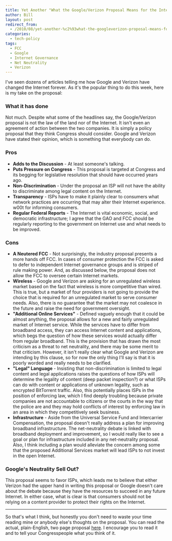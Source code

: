 ```yaml
---
title: Yet Another "What the Google/Verizon Proposal Means for the Internet" Post
author: Bill
layout: post
redirect_from:
  - /2010/08/yet-another-%c2%93what-the-googleverizon-proposal-means-for-the-internet%c2%94-post/
categories:
  - tech-policy
tags:
  - FCC
  - Google
  - Internet Governance
  - Net Neutrality
  - Verizon
---
```

I've seen dozens of articles telling me how Google and Verizon have changed the
Internet forever. As it's the popular thing to do this week, here is my take on
the proposal:

### What it has done

Not much. Despite what some of the headlines say, the Google/Verizon proposal
is not the law of the land nor of the Internet. It isn't even an agreement of
action between the two companies. It is simply a policy proposal that they
think Congress should consider. Google and Verizon have stated their opinion,
which is something that everybody can do.

### Pros

  * **Adds to the Discussion** - At least someone's talking.
  * **Puts Pressure on Congress** - This proposal is targeted at Congress and
    its begging for legislative resolution that should have occurred years ago.
  * **Non-Discrimination** - Under the proposal an ISP will not have the
    ability to discriminate among legal content on the Internet.
  * **Transparency** - ISPs have to make it plainly clear to consumers what
    network practices are occurring that may alter their Internet experience.
    w00t for informing consumers.
  * **Regular Federal Reports** - The Internet is vital economic, social, and
    democratic infrastructure; I agree that the GAO and FCC should be regularly
    reporting to the government on Internet use and what needs to be improved.

### Cons

  * **A Neutered FCC** - Not surprisingly, the industry proposal presents a
    more hands off FCC. In cases of consumer protection the FCC is asked to
    defer to independent Internet governance groups and is striped of rule
    making power. And, as discussed below, the proposal does not allow the FCC
    to oversee certain Internet markets.
  * **Wireless** - Google and Verizon are asking for an unregulated wireless
    market based on the fact that wireless is more competitive than wired. This
    is true, but a market of four providers is not going to provide the choice
    that is required for an unregulated market to serve consumer needs. Also,
    there is no guarantee that the market may not coalesce in the future and
    raise the need for government oversight.
  * **"Additional Online Services"** - Defined vaguely enough that it could be
    almost anything, the proposal allows for a new and fairly unregulated
    market of Internet service. While the services have to differ from
    broadband access, they can access Internet content and applications, which
    begs the question of how these services would actually differ from regular
    broadband. This is the provision that has drawn the most criticism as a
    threat to net neutrality, and there may be some merit to that criticism.
    However, it isn't really clear what Google and Verizon are intending by
    this clause, so for now the only thing I'll say is that it is poorly worded
    and really needs to be clarified.
  * **"Legal" Language** - Insisting that non-discrimination is limited to
    legal content and legal applications raises the questions of how ISPs will
    determine the legality of content (deep packet inspection?) or what ISPs
    can do with content or applications of unknown legality, such as encrypted
    BitTorrent traffic. Also, this potentially places ISPs in the position of
    enforcing law, which I find deeply troubling because private companies are
    not accountable to citizens or the courts in the way that the police are
    and they may hold conflicts of interest by enforcing law in an area in
    which they competitively seek business.
  * **Infrastructure** - Aside from the Universal Service Fund and Intercarrier
    Compensation, the proposal doesn't really address a plan for improving
    broadband infrastructure. The net-neutrality debate is linked with
    broadband deployment and improvement, so I would really like to see a goal
    or plan for infrastructure included in any net-neutrality proposal. Also, I
    think including a plan would alleviate the concern among some that the
    proposed Additional Services market will lead ISPs to not invest in the
    open Internet.

### Google's Neutrality Sell Out?

This proposal seems to favor ISPs, which leads me to believe that either
Verizon had the upper hand in writing this proposal or Google doesn't care
about the debate because they have the resources to succeed in any future
Internet. In either case, what is clear is that consumers should not be relying
on a content provider to protect their rights on the Internet.

* * *

So that's what I think, but honestly you don't need to waste your time reading
mine or anybody else's thoughts on the proposal. You can read the actual,
plain-English, two page proposal [here][1]. I encourage you to read it and to
tell your Congresspeople what you think of it.

 [1]: http://www.scribd.com/doc/35599242/Verizon-Google-Legislative-Framework-Proposal
